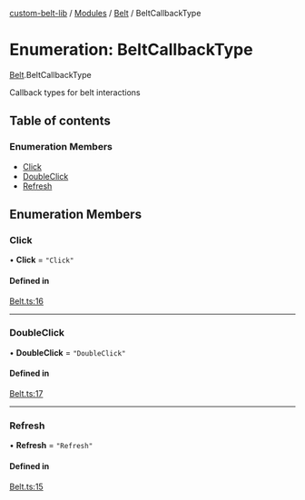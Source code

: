 [custom-belt-lib](../README.md) / [Modules](../modules.md) / [Belt](../modules/Belt.md) / BeltCallbackType

# Enumeration: BeltCallbackType

[Belt](../modules/Belt.md).BeltCallbackType

Callback types for belt interactions

## Table of contents

### Enumeration Members

- [Click](Belt.BeltCallbackType.md#click)
- [DoubleClick](Belt.BeltCallbackType.md#doubleclick)
- [Refresh](Belt.BeltCallbackType.md#refresh)

## Enumeration Members

### Click

• **Click** = `"Click"`

#### Defined in

[Belt.ts:16](https://github.com/jeffholst/custom-belt/blob/e321ac8/packages/custom-belt-lib/src/Belt.ts#L16)

---

### DoubleClick

• **DoubleClick** = `"DoubleClick"`

#### Defined in

[Belt.ts:17](https://github.com/jeffholst/custom-belt/blob/e321ac8/packages/custom-belt-lib/src/Belt.ts#L17)

---

### Refresh

• **Refresh** = `"Refresh"`

#### Defined in

[Belt.ts:15](https://github.com/jeffholst/custom-belt/blob/e321ac8/packages/custom-belt-lib/src/Belt.ts#L15)
